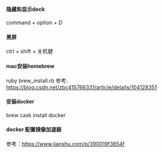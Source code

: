 #### 隐藏和显示dock
command + option + D

#### 黑屏
ctrl + shift + 关机健

#### mac安装homebrew
ruby brew_install.rb
参考: https://blog.csdn.net/zbc415766331/article/details/104128351

#### 安装docker
brew cask install docker


#### docker 配置镜像加速器
参考：https://www.jianshu.com/p/390019f3854f